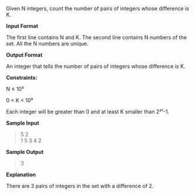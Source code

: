 Given N integers, count the number of pairs of integers whose difference is K.

**Input Format**

The first line contains N and K.
The second line contains N numbers of the set. All the N numbers are unique.

**Output Format**

An integer that tells the number of pairs of integers whose difference is K.

**Constraints:**

N ≤ 10⁵

0 < K < 10⁹

Each integer will be greater than 0 and at least K smaller than 2³¹-1.


**Sample Input**

>5 2  
1 5 3 4 2  

**Sample Output**

>3

**Explanation**

There are 3 pairs of integers in the set with a difference of 2.
